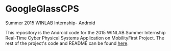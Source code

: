 # GoogleGlassCPS
Summer 2015 WINLAB Internship- Android

This repository is the Android code for the 2015 WINLAB Summer Internship Real-Time Cyber Physical Systems Application on MobilityFirst Project. The rest of the project's code and README can be found [here](https://github.com/MrHohn/opencv-CPS).
